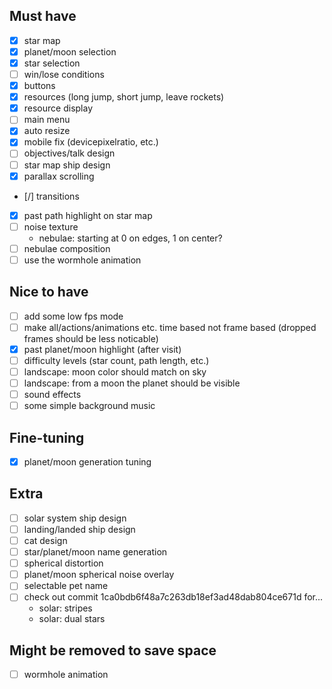 ## Must have
- [x] star map
- [x] planet/moon selection
- [x] star selection
- [ ] win/lose conditions
- [x] buttons
- [x] resources (long jump, short jump, leave rockets)
- [x] resource display
- [ ] main menu
- [x] auto resize
- [x] mobile fix (devicepixelratio, etc.)
- [ ] objectives/talk design
- [ ] star map ship design
- [x] parallax scrolling
- [/] transitions
- [x] past path highlight on star map
- [ ] noise texture
  - nebulae: starting at 0 on edges, 1 on center?
- [ ] nebulae composition
- [ ] use the wormhole animation

## Nice to have
- [ ] add some low fps mode
- [ ] make all/actions/animations etc. time based not frame based (dropped frames should be less noticable)
- [x] past planet/moon highlight (after visit)
- [ ] difficulty levels (star count, path length, etc.)
- [ ] landscape: moon color should match on sky
- [ ] landscape: from a moon the planet should be visible
- [ ] sound effects
- [ ] some simple background music

## Fine-tuning
- [x] planet/moon generation tuning

## Extra
- [ ] solar system ship design
- [ ] landing/landed ship design
- [ ] cat design
- [ ] star/planet/moon name generation
- [ ] spherical distortion
- [ ] planet/moon spherical noise overlay
- [ ] selectable pet name
- [ ] check out commit 1ca0bdb6f48a7c263db18ef3ad48dab804ce671d for...
  - solar: stripes
  - solar: dual stars

## Might be removed to save space
- [ ] wormhole animation
